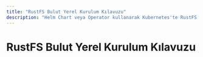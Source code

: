 ```yaml
---
title: "RustFS Bulut Yerel Kurulum Kılavuzu"
description: "Helm Chart veya Operator kullanarak Kubernetes'te RustFS kurulumu ve dağıtımı."
---
```


# RustFS Bulut Yerel Kurulum Kılavuzu
